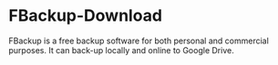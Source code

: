 # FBackup-Download
FBackup is a free backup software for both personal and commercial purposes. It can back-up locally and online to Google Drive.
